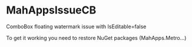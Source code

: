 # MahAppsIssueCB
ComboBox floating watermark issue with IsEditable=false


To get it working you need to restore NuGet packages (MahApps.Metro...)
